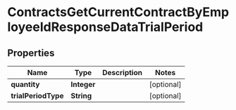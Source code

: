 

# ContractsGetCurrentContractByEmployeeIdResponseDataTrialPeriod


## Properties

| Name | Type | Description | Notes |
|------------ | ------------- | ------------- | -------------|
|**quantity** | **Integer** |  |  [optional] |
|**trialPeriodType** | **String** |  |  [optional] |



